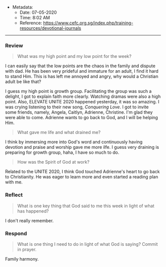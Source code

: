 - Metadata:
	- Date: 07-05-2020 
	- Time: 8:02 AM
	- Reference: https://www.cefc.org.sg/index.php/training-resources/devotional-journals

---

### Review
>What was my high point and my low point for the week?

I can easily say that the low points are the chaos in the family and dispute with dad. He has been very prideful and immature for an adult, I find it hard to stand Him. This is has left me annoyed and angry, why would a Christian adult be like that?

I guess my high point is growth group. Facilitating the group was such a delight, I got to explain faith more clearly. Watching dramas were also a high point. Also, ELEVATE UNITE 2020 happened yesterday, it was so amazing. I was crying listening to their new song, *Conquering Love*. I got to invite some friends, namely, Angela, Caitlyn, Adrienne, Christine. I'm glad they were able to come. Adrienne wants to go back to God, and I will be helping Him.

>What gave me life and what drained me?

I think by immersing more into God's word and continuously having devotion and praise and worship gave me more ilfe. I guess very draining is preparing for growth group, haha, I have so much to do.

>How was the Spirit of God at work?

Related to the UNITE 2020, I think God touched Adrienne's heart to go back to Christianity. He was eager to learn more and even started a reading plan with me.

### Reflect

>What is one key thing that God said to me this week
in light of what has happened?

I don't really remember.

### Respond

>What is one thing I need to do in light of what God
is saying? Commit in prayer.

Family harmony.
